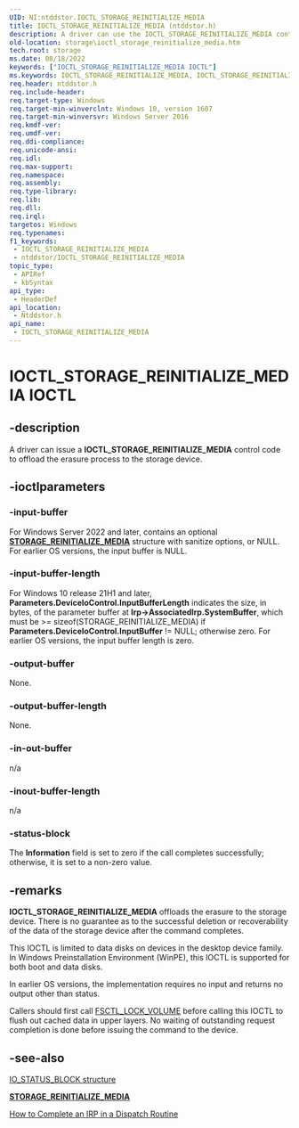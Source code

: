 ```yaml
---
UID: NI:ntddstor.IOCTL_STORAGE_REINITIALIZE_MEDIA
title: IOCTL_STORAGE_REINITIALIZE_MEDIA (ntddstor.h)
description: A driver can use the IOCTL_STORAGE_REINITIALIZE_MEDIA control code to reinitialize/erase a device.
old-location: storage\ioctl_storage_reinitialize_media.htm
tech.root: storage
ms.date: 08/18/2022
keywords: ["IOCTL_STORAGE_REINITIALIZE_MEDIA IOCTL"]
ms.keywords: IOCTL_STORAGE_REINITIALIZE_MEDIA, IOCTL_STORAGE_REINITIALIZE_MEDIA control, IOCTL_STORAGE_REINITIALIZE_MEDIA control code [Storage Devices], ntddstor/IOCTL_STORAGE_REINITIALIZE_MEDIA, storage.ioctl_storage_reinitialize_media
req.header: ntddstor.h
req.include-header: 
req.target-type: Windows
req.target-min-winverclnt: Windows 10, version 1607
req.target-min-winversvr: Windows Server 2016
req.kmdf-ver: 
req.umdf-ver: 
req.ddi-compliance: 
req.unicode-ansi: 
req.idl: 
req.max-support: 
req.namespace: 
req.assembly: 
req.type-library: 
req.lib: 
req.dll: 
req.irql: 
targetos: Windows
req.typenames: 
f1_keywords:
 - IOCTL_STORAGE_REINITIALIZE_MEDIA
 - ntddstor/IOCTL_STORAGE_REINITIALIZE_MEDIA
topic_type:
 - APIRef
 - kbSyntax
api_type:
 - HeaderDef
api_location:
 - Ntddstor.h
api_name:
 - IOCTL_STORAGE_REINITIALIZE_MEDIA
---
```


# IOCTL_STORAGE_REINITIALIZE_MEDIA IOCTL

## -description

A driver can issue a **IOCTL_STORAGE_REINITIALIZE_MEDIA** control code to offload the erasure process to the storage device.

## -ioctlparameters

### -input-buffer

For Windows Server 2022 and later, contains an optional [**STORAGE_REINITIALIZE_MEDIA**](ns-ntddstor-storage_reinitialize_media.md) structure with sanitize options, or NULL. For earlier OS versions, the input buffer is NULL.

### -input-buffer-length

For Windows 10 release 21H1 and later, **Parameters.DeviceIoControl.InputBufferLength** indicates the size, in bytes, of the parameter buffer at **Irp->AssociatedIrp.SystemBuffer**, which must be >= sizeof(STORAGE_REINITIALIZE_MEDIA) if **Parameters.DeviceIoControl.InputBuffer** != NULL; otherwise zero. For earlier OS versions, the input buffer length is zero.

### -output-buffer

None.

### -output-buffer-length

None.

### -in-out-buffer

n/a

### -inout-buffer-length

n/a

### -status-block

The **Information** field is set to zero if the call completes successfully; otherwise, it is set to a non-zero value.

## -remarks

 **IOCTL_STORAGE_REINITIALIZE_MEDIA** offloads the erasure to the storage device. There is no guarantee as to the successful deletion or recoverability of the data of the storage device after the command completes.

This IOCTL is limited to data disks on devices in the desktop device family. In Windows Preinstallation Environment (WinPE), this IOCTL is supported for both boot and data disks.

In earlier OS versions, the implementation requires no input and returns no output other than status.

Callers should first call [FSCTL_LOCK_VOLUME](/windows/win32/api/winioctl/ni-winioctl-fsctl_lock_volume) before calling this IOCTL to flush out cached data in upper layers. No waiting of outstanding request completion is done before issuing the command to the device.

## -see-also

[IO_STATUS_BLOCK structure](../wdm/ns-wdm-_io_status_block.md)

[**STORAGE_REINITIALIZE_MEDIA**](ns-ntddstor-storage_reinitialize_media.md)

[How to Complete an IRP in a Dispatch Routine](/windows-hardware/drivers/kernel/how-to-complete-an-irp-in-a-dispatch-routine)
